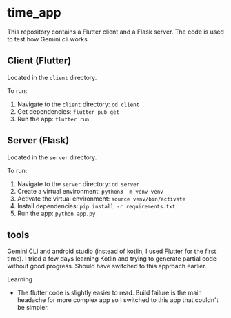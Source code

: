 # time_app

This repository contains a Flutter client and a Flask server.
The code is used to test how Gemini cli works 

## Client (Flutter)

Located in the `client` directory.

To run:
1. Navigate to the `client` directory: `cd client`
2. Get dependencies: `flutter pub get`
3. Run the app: `flutter run`

## Server (Flask)

Located in the `server` directory.

To run:
1. Navigate to the `server` directory: `cd server`
2. Create a virtual environment: `python3 -m venv venv`
3. Activate the virtual environment: `source venv/bin/activate`
4. Install dependencies: `pip install -r requirements.txt`
5. Run the app: `python app.py`


## tools 

Gemini CLI and android studio (instead of kotlin, I used Flutter for the first time). I tried a few days learning Kotlin and trying to generate partial code without good progress. Should have switched to this approach earlier. 

Learning
- The flutter code is slightly easier to read. Build failure is the main headache for more complex app so I switched to this app that couldn't be simpler. 
